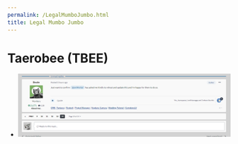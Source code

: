 ```yaml
---
permalink: /LegalMumboJumbo.html
title: Legal Mumbo Jumbo
---
```


<!--
LegalMumboJumbo.md v1.0.1.0
Taerobee (TBEE)
created: 01 Feb 2022
updated: 01 Feb 2022
-->

# Taerobee (TBEE)

* ![LegalMumboJumbo](docs/LegalMumboJumbo/Forum-Beale-explicit-permission.png)

<!-- this file CC BY-NC-ND 3.0 Unported by zer0Kerbal-->
